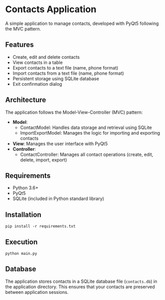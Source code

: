 # Contacts Application

A simple application to manage contacts, developed with PyQt5 following the MVC pattern.

## Features

- Create, edit and delete contacts
- View contacts in a table
- Export contacts to a text file (name, phone format)
- Import contacts from a text file (name, phone format)
- Persistent storage using SQLite database
- Exit confirmation dialog

## Architecture

The application follows the Model-View-Controller (MVC) pattern:

- **Model**:
  - ContactModel: Handles data storage and retrieval using SQLite
  - ImportExportModel: Manages the logic for importing and exporting contacts
- **View**: Manages the user interface with PyQt5
- **Controller**:
  - ContactController: Manages all contact operations (create, edit, delete, import, export)

## Requirements

- Python 3.6+
- PyQt5
- SQLite (included in Python standard library)

## Installation

```
pip install -r requirements.txt
```

## Execution

```
python main.py
```

## Database

The application stores contacts in a SQLite database file (`contacts.db`) in the application directory. This ensures that your contacts are preserved between application sessions.

